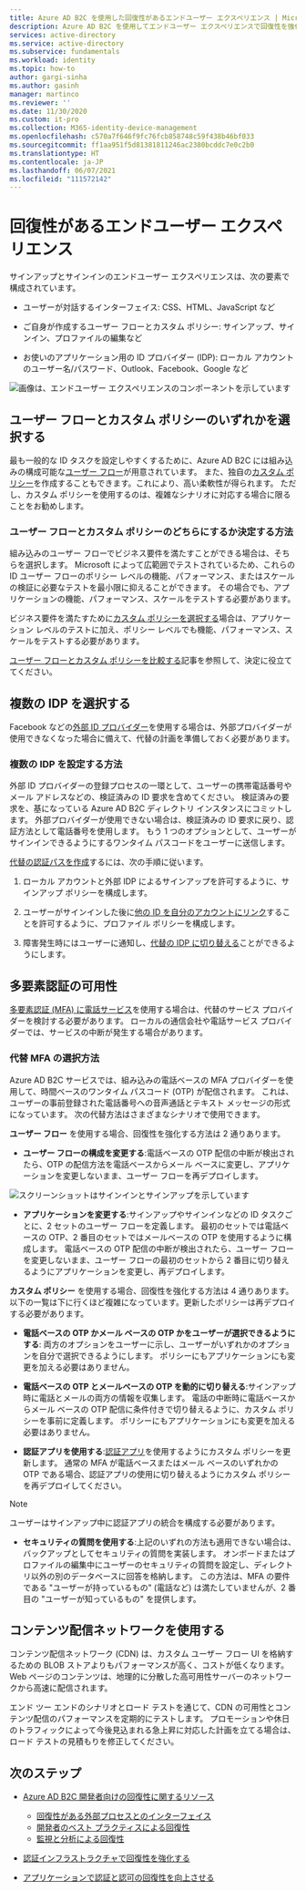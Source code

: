 ```yaml
---
title: Azure AD B2C を使用した回復性があるエンドユーザー エクスペリエンス | Microsoft Docs
description: Azure AD B2C を使用してエンドユーザー エクスペリエンスで回復性を強化する方法
services: active-directory
ms.service: active-directory
ms.subservice: fundamentals
ms.workload: identity
ms.topic: how-to
author: gargi-sinha
ms.author: gasinh
manager: martinco
ms.reviewer: ''
ms.date: 11/30/2020
ms.custom: it-pro
ms.collection: M365-identity-device-management
ms.openlocfilehash: c570a7f646f9fc76fcb858748c59f438b46bf033
ms.sourcegitcommit: ff1aa951f5d81381811246ac2380bcddc7e0c2b0
ms.translationtype: HT
ms.contentlocale: ja-JP
ms.lasthandoff: 06/07/2021
ms.locfileid: "111572142"
---
```

# <a name="resilient-end-user-experience"></a>回復性があるエンドユーザー エクスペリエンス

サインアップとサインインのエンドユーザー エクスペリエンスは、次の要素で構成されています。

- ユーザーが対話するインターフェイス: CSS、HTML、JavaScript など

- ご自身が作成するユーザー フローとカスタム ポリシー: サインアップ、サインイン、プロファイルの編集など

- お使いのアプリケーション用の ID プロバイダー (IDP): ローカル アカウントのユーザー名/パスワード、Outlook、Facebook、Google など

![画像は、エンドユーザー エクスペリエンスのコンポーネントを示しています](media/resilient-end-user-experiences/end-user-experience-architecture.png)

## <a name="choose-between-user-flow-and-custom-policy"></a>ユーザー フローとカスタム ポリシーのいずれかを選択する  

最も一般的な ID タスクを設定しやすくするために、Azure AD B2C には組み込みの構成可能な[ユーザー フロー](../../active-directory-b2c/user-flow-overview.md)が用意されています。 また、独自の[カスタム ポリシー](../../active-directory-b2c/custom-policy-overview.md)を作成することもできます。これにより、高い柔軟性が得られます。 ただし、カスタム ポリシーを使用するのは、複雑なシナリオに対応する場合に限ることをお勧めします。

### <a name="how-to-decide-between-user-flow-and-custom-policy"></a>ユーザー フローとカスタム ポリシーのどちらにするか決定する方法

組み込みのユーザー フローでビジネス要件を満たすことができる場合は、そちらを選択します。 Microsoft によって広範囲でテストされているため、これらの ID ユーザー フローのポリシー レベルの機能、パフォーマンス、またはスケールの検証に必要なテストを最小限に抑えることができます。 その場合でも、アプリケーションの機能、パフォーマンス、スケールをテストする必要があります。

ビジネス要件を満たすために[カスタム ポリシーを選択する](../../active-directory-b2c/user-flow-overview.md)場合は、アプリケーション レベルのテストに加え、ポリシー レベルでも機能、パフォーマンス、スケールをテストする必要があります。

[ユーザー フローとカスタム ポリシーを比較する](../../active-directory-b2c/user-flow-overview.md#comparing-user-flows-and-custom-policies)記事を参照して、決定に役立ててください。

## <a name="choose-multiple-idps"></a>複数の IDP を選択する

Facebook などの[外部 ID プロバイダー](../../active-directory-b2c/add-identity-provider.md)を使用する場合は、外部プロバイダーが使用できなくなった場合に備えて、代替の計画を準備しておく必要があります。

### <a name="how-to-set-up-multiple-idps"></a>複数の IDP を設定する方法

外部 ID プロバイダーの登録プロセスの一環として、ユーザーの携帯電話番号やメール アドレスなどの、検証済みの ID 要求を含めてください。 検証済みの要求を、基になっている Azure AD B2C ディレクトリ インスタンスにコミットします。 外部プロバイダーが使用できない場合は、検証済みの ID 要求に戻り、認証方法として電話番号を使用します。 もう 1 つのオプションとして、ユーザーがサインインできるようにするワンタイム パスコードをユーザーに送信します。

 [代替の認証パスを作成](https://github.com/azure-ad-b2c/samples/tree/master/policies/idps-filter)するには、次の手順に従います。

 1. ローカル アカウントと外部 IDP によるサインアップを許可するように、サインアップ ポリシーを構成します。

 2. ユーザーがサインインした後に[他の ID を自分のアカウントにリンク](https://github.com/Azure-Samples/active-directory-b2c-advanced-policies/tree/master/account-linking)することを許可するように、プロファイル ポリシーを構成します。

 3. 障害発生時にはユーザーに通知し、[代替の IDP に切り替える](../../active-directory-b2c/customize-ui-with-html.md#configure-dynamic-custom-page-content-uri)ことができるようにします。

## <a name="availability-of-multi-factor-authentication"></a>多要素認証の可用性

[多要素認証 (MFA) に電話サービス](../../active-directory-b2c/phone-authentication-user-flows.md)を使用する場合は、代替のサービス プロバイダーを検討する必要があります。 ローカルの通信会社や電話サービス プロバイダーでは、サービスの中断が発生する場合があります。

### <a name="how-to-choose-an-alternate-mfa"></a>代替 MFA の選択方法  

Azure AD B2C サービスでは、組み込みの電話ベースの MFA プロバイダーを使用して、時間ベースのワンタイム パスコード (OTP) が配信されます。 これは、ユーザーの事前登録された電話番号への音声通話とテキスト メッセージの形式になっています。 次の代替方法はさまざまなシナリオで使用できます。

**ユーザー フロー** を使用する場合、回復性を強化する方法は 2 通りあります。

- **ユーザー フローの構成を変更する**:電話ベースの OTP 配信の中断が検出されたら、OTP の配信方法を電話ベースからメール ベースに変更し、アプリケーションを変更しないまま、ユーザー フローを再デプロイします。

![スクリーンショットはサインインとサインアップを示しています](media/resilient-end-user-experiences/create-sign-in.png)

- **アプリケーションを変更する**:サインアップやサインインなどの ID タスクごとに、2 セットのユーザー フローを定義します。 最初のセットでは電話ベースの OTP、2 番目のセットではメールベースの OTP を使用するように構成します。 電話ベースの OTP 配信の中断が検出されたら、ユーザー フローを変更しないまま、ユーザー フローの最初のセットから 2 番目に切り替えるようにアプリケーションを変更し、再デプロイします。  

**カスタム ポリシー** を使用する場合、回復性を強化する方法は 4 通りあります。 以下の一覧は下に行くほど複雑になっています。更新したポリシーは再デプロイする必要があります。

- **電話ベースの OTP かメール ベースの OTP かをユーザーが選択できるようにする**: 両方のオプションをユーザーに示し、ユーザーがいずれかのオプションを自分で選択できるようにします。 ポリシーにもアプリケーションにも変更を加える必要はありません。

- **電話ベースの OTP とメールベースの OTP を動的に切り替える**:サインアップ時に電話とメールの両方の情報を収集します。 電話の中断時に電話ベースからメール ベースの OTP 配信に条件付きで切り替えるように、カスタム ポリシーを事前に定義します。 ポリシーにもアプリケーションにも変更を加える必要はありません。

- **認証アプリを使用する**:[認証アプリ](https://github.com/azure-ad-b2c/samples/tree/master/policies/custom-mfa-totp)を使用するようにカスタム ポリシーを更新します。 通常の MFA が電話ベースまたはメール ベースのいずれかの OTP である場合、認証アプリの使用に切り替えるようにカスタム ポリシーを再デプロイしてください。

>[!Note]
>ユーザーはサインアップ中に認証アプリの統合を構成する必要があります。

- **セキュリティの質問を使用する**:上記のいずれの方法も適用できない場合は、バックアップとしてセキュリティの質問を実装します。 オンボードまたはプロファイルの編集中にユーザーのセキュリティの質問を設定し、ディレクトリ以外の別のデータベースに回答を格納します。 この方法は、MFA の要件である "ユーザーが持っているもの" (電話など) は満たしていませんが、2 番目の "ユーザーが知っているもの" を提供します。

## <a name="use-a-content-delivery-network"></a>コンテンツ配信ネットワークを使用する

コンテンツ配信ネットワーク (CDN) は、カスタム ユーザー フロー UI を格納するための BLOB ストアよりもパフォーマンスが高く、コストが低くなります。 Web ページのコンテンツは、地理的に分散した高可用性サーバーのネットワークから高速に配信されます。  

エンド ツー エンドのシナリオとロード テストを通じて、CDN の可用性とコンテンツ配信のパフォーマンスを定期的にテストします。 プロモーションや休日のトラフィックによって今後見込まれる急上昇に対応した計画を立てる場合は、ロード テストの見積もりを修正してください。
  
## <a name="next-steps"></a>次のステップ

- [Azure AD B2C 開発者向けの回復性に関するリソース](resilience-b2c.md)
  
  - [回復性がある外部プロセスとのインターフェイス](resilient-external-processes.md)
  - [開発者のベスト プラクティスによる回復性](resilience-b2c-developer-best-practices.md)
  - [監視と分析による回復性](resilience-with-monitoring-alerting.md)
- [認証インフラストラクチャで回復性を強化する](resilience-in-infrastructure.md)
- [アプリケーションで認証と認可の回復性を向上させる](resilience-app-development-overview.md)